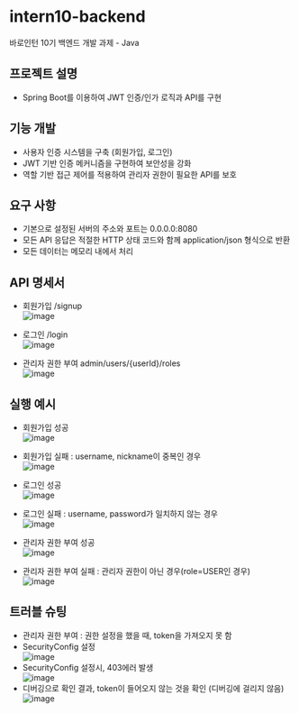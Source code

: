 # intern10-backend
바로인턴 10기 백엔드 개발 과제 - Java
## 프로젝트 설명
- Spring Boot를 이용하여 JWT 인증/인가 로직과 API를 구현
## 기능 개발
- 사용자 인증 시스템을 구축 (회원가입, 로그인)
- JWT 기반 인증 메커니즘을 구현하여 보안성을 강화
- 역할 기반 접근 제어를 적용하여 관리자 권한이 필요한 API를 보호
## 요구 사항
- 기본으로 설정된 서버의 주소와 포트는 0.0.0.0:8080
- 모든 API 응답은 적절한 HTTP 상태 코드와 함께 application/json 형식으로 반환
- 모든 데이터는 메모리 내에서 처리


## API 명세서
  - 회원가입 /signup </br>
  ![image](https://github.com/user-attachments/assets/0b21a651-da23-4f2e-b5e8-d8a409a4d485)</br>

  - 로그인 /login </br>
  ![image](https://github.com/user-attachments/assets/f3e0af97-4148-4696-8028-63a6bc7d2802)</br>
  
  - 관리자 권한 부여 admin/users/{userId}/roles </br>
  ![image](https://github.com/user-attachments/assets/749d73b1-5df6-489d-8802-e1aab4c92509)</br>


  ## 실행 예시
  - 회원가입 성공</br>
  ![image](https://github.com/user-attachments/assets/ecd2af7f-dc86-4cff-a83a-5d1aaa0852ff)</br>

  - 회원가입 실패 : username, nickname이 중복인 경우</br>
  ![image](https://github.com/user-attachments/assets/646345dc-74cc-4b76-9ebe-bb46923e8741)</br>

  - 로그인 성공</br>
  ![image](https://github.com/user-attachments/assets/ad07e218-2a57-4380-980a-bd3e3f662572)</br>

  - 로그인 실패 : username, password가 일치하지 않는 경우</br>
  ![image](https://github.com/user-attachments/assets/6ec111d8-5430-4097-a94c-8bb751e34d6d)</br>

  - 관리자 권한 부여 성공</br>
  ![image](https://github.com/user-attachments/assets/9acf279b-0c85-471a-88df-d6d7d96995ef)</br>

  - 관리자 권한 부여 실패 : 관리자 권한이 아닌 경우(role=USER인 경우)</br>
  ![image](https://github.com/user-attachments/assets/9840ff00-f191-47a5-92d5-a0bb75f316fa)</br>


 ## 트러블 슈팅
 - 관리자 권한 부여 : 권한 설정을 했을 때, token을 가져오지 못 함
  - SecurityConfig 설정</br>
    ![image](https://github.com/user-attachments/assets/56a72a5f-0a5b-439f-97d3-54c10fd3c160)</br>
  - SecurityConfig 설정시, 403에러 발생</br>
    ![image](https://github.com/user-attachments/assets/a0a0294e-7ab9-495d-87ae-7bc6ab812075)</br>
  - 디버깅으로 확인 결과, token이 들어오지 않는 것을 확인 (디버깅에 걸리지 않음)</br>
    ![image](https://github.com/user-attachments/assets/fd16ff11-2c06-4cc5-8e94-53989cd77661)

  





